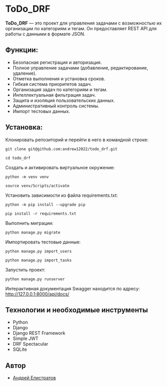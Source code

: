 # ToDo_DRF

**ToDo_DRF** — это проект для управления задачами с возможностью их организации по категориям и тегам. Он предоставляет REST API для работы с данными в формате JSON.

## Функции:

- Безопасная регистрация и авторизация.
- Полное управление задачами (добавление, редактирование, удаление).
- Отметка выполнения и установка сроков.
- Гибкая система приоритетов задач.
- Организация задач по категориям и тегам.
- Интеллектуальная фильтрация задач.
- Защита и изоляция пользовательских данных.
- Административный контроль системы.
- Импорт тестовых данных.

## Установка:

Клонировать репозиторий и перейти в него в командной строке:

```
git clone git@github.com:andrew12022/todo_drf.git
```

```
cd todo_drf
```

Cоздать и активировать виртуальное окружение:

```
python -m venv venv
```

```
source venv/Scripts/activate
```

Установить зависимости из файла requirements.txt:

```
python -m pip install --upgrade pip
```

```
pip install -r requirements.txt
```

Выполнить миграции:

```
python manage.py migrate
```

Импортировать тестовые данные:

```
python manage.py import_users
```

```
python manage.py import_tasks
```

Запустить проект:

```
python manage.py runserver
```

Интерактивная документация Swagger находится по адресу: http://127.0.0.1:8000/api/docs/

## Технологии и необходимые инструменты

- Python
- Django
- Django REST Framework
- Simple JWT
- DRF Spectacular
- SQLite

## Автор

- [Андрей Елистратов](https://github.com/andrew12022)
